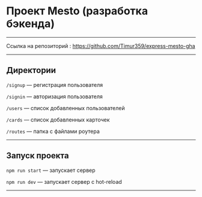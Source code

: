 # Проект Mesto (разработка бэкенда)

---

Ссылка на репозиторий : https://github.com/Timur359/express-mesto-gha

---

## Директории

`/signup` — регистрация пользователя

`/signin` — авторизация пользователя

`/users` — список добавленных пользователей

`/cards` — список добавленных карточек

`/routes` — папка с файлами роутера

---

## Запуск проекта

`npm run start` — запускает сервер

`npm run dev` — запускает сервер с hot-reload

---
